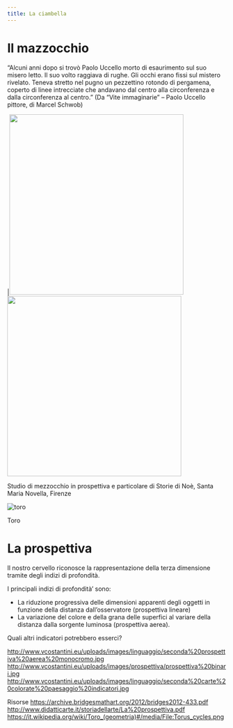 ```yaml
---
title: La ciambella
---
```


# Il mazzocchio
“Alcuni anni dopo si trovò Paolo Uccello morto di esaurimento sul suo misero letto. Il suo volto raggiava di rughe. Gli occhi erano fissi sul mistero rivelato. Teneva stretto nel pugno un pezzettino rotondo di pergamena, coperto di linee intrecciate che andavano dal centro alla circonferenza e dalla circonferenza al centro.” (Da “Vite immaginarie” – Paolo Uccello pittore, di Marcel Schwob)


|<img src="https://vestioevo.files.wordpress.com/2015/06/image15.jpg" 
width="400" height="414"> <img src="https://vestioevo.files.wordpress.com/2015/06/image16.jpg" 
width="400" height="414">    

Studio di mezzocchio in prospettiva e particolare di Storie di Noè, Santa Maria Novella, Firenze

![toro]({{site.baseurl}}/img/paolo-uccello-prospettiva.png)

Toro


# La prospettiva

Il nostro cervello riconosce la rappresentazione della terza dimensione tramite degli indizi di profondità.

I principali indizi di profondità’ sono:
 
- La riduzione progressiva delle dimensioni apparenti degli oggetti in funzione della distanza dall’osservatore (prospettiva lineare)
- La variazione del colore e della grana delle superfici al variare della distanza dalla sorgente luminosa (prospettiva aerea).

Quali altri indicatori potrebbero esserci?

http://www.vcostantini.eu/uploads/images/linguaggio/seconda%20prospettiva%20aerea%20monocromo.jpg
http://www.vcostantini.eu/uploads/images/prospettiva/prospettiva%20binari.jpg
http://www.vcostantini.eu/uploads/images/linguaggio/seconda%20carte%20colorate%20paesaggio%20indicatori.jpg

Risorse
https://archive.bridgesmathart.org/2012/bridges2012-433.pdf
http://www.didatticarte.it/storiadellarte/La%20prospettiva.pdf
https://it.wikipedia.org/wiki/Toro_(geometria)#/media/File:Torus_cycles.png
